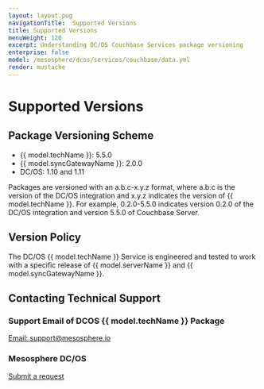 ```yaml
---
layout: layout.pug
navigationTitle:  Supported Versions
title: Supported Versions
menuWeight: 120
excerpt: Understanding DC/OS Couchbase Services package versioning
enterprise: false
model: /mesosphere/dcos/services/couchbase/data.yml
render: mustache
---
```


# Supported Versions

## Package Versioning Scheme

- {{ model.techName }}: 5.5.0
- {{ model.syncGatewayName }}: 2.0.0
- DC/OS: 1.10 and 1.11

Packages are versioned with an a.b.c-x.y.z format, where a.b.c is the version of the DC/OS integration and x.y.z indicates the version of {{ model.techName }}. For example, 0.2.0-5.5.0 indicates version 0.2.0 of the DC/OS integration and version 5.5.0 of Couchbase Server.

## Version Policy

The DC/OS {{ model.techName }} Service is engineered and tested to work with a specific release of {{ model.serverName }} and {{ model.syncGatewayName }}.

## Contacting Technical Support

### Support Email of DCOS {{ model.techName }} Package

[Email: support@mesosphere.io](mailto:support@mesosphere.io)

### Mesosphere DC/OS

[Submit a request](https://support.mesosphere.com/hc/en-us/requests/new)
